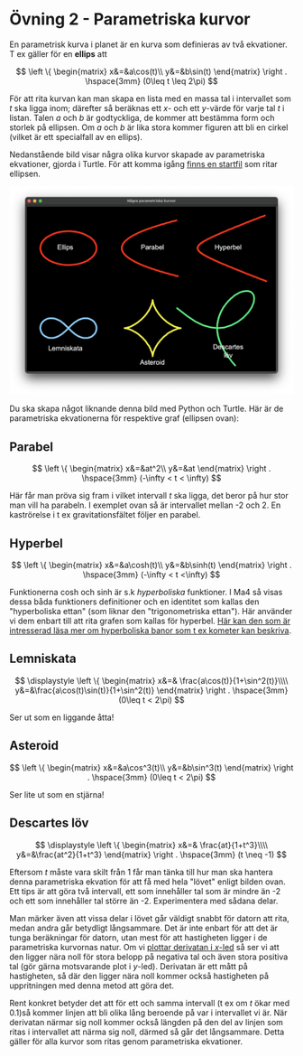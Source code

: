 # Övning 2 - Parametriska kurvor

En parametrisk kurva i planet är en kurva som definieras av två ekvationer. T ex
gäller för en **ellips** att

$$
\left \{
    \begin{matrix}
        x&=&a\cos(t)\\
        y&=&b\sin(t)
    \end{matrix}
\right .
\hspace{3mm}
(0\leq t \leq 2\pi)
$$

För att rita kurvan kan man skapa en lista med en massa tal i intervallet som $t$
ska ligga inom; därefter så beräknas ett $x$- och ett $y$-värde för varje tal $t$
i listan. Talen $a$ och $b$ är godtyckliga, de kommer att bestämma form och
storlek på ellipsen. Om $a$ och $b$ är lika stora kommer figuren att bli en
cirkel (vilket är ett specialfall av en ellips).

Nedanstående bild visar några olika kurvor skapade av parametriska ekvationer,
gjorda i Turtle. För att komma igång [finns en startfil](parametriska_kurvor.py)
som ritar ellipsen.

![Figur: Parametriska kurvor](./images/parametric_curves.png)

Du ska skapa något liknande denna bild med Python och Turtle. Här är de
parametriska ekvationerna för respektive graf (ellipsen ovan):

## Parabel

$$
\left \{
    \begin{matrix}
        x&=&at^2\\
        y&=&at
    \end{matrix}
\right .
\hspace{3mm}
(-\infty < t < \infty)
$$

Här får man pröva sig fram i vilket intervall $t$ ska ligga, det beror på hur
stor man vill ha parabeln. I exemplet ovan så är intervallet mellan -2 och 2.
En kaströrelse i t ex gravitationsfältet följer en parabel.

## Hyperbel

$$
\left \{
    \begin{matrix}
        x&=&a\cosh(t)\\
        y&=&b\sinh(t)
    \end{matrix}
\right .
\hspace{3mm}
(-\infty < t <\infty)
$$

Funktionerna cosh och sinh är s.k _hyperboliska_ funktioner. I Ma4 så visas dessa
båda funktioners definitioner och en identitet som kallas den "hyperboliska
ettan" (som liknar den "trigonometriska ettan"). Här använder vi dem enbart till
att rita grafen som kallas för hyperbel.
[Här kan den som är intresserad läsa mer om hyperboliska banor som t ex kometer kan beskriva](https://en.wikipedia.org/wiki/Hyperbolic_trajectory).

## Lemniskata

$$
\displaystyle
\left \{
    \begin{matrix}
        x&=& \frac{a\cos(t)}{1+\sin^2(t)}\\\\
        y&=&\frac{a\cos(t)\sin(t)}{1+\sin^2(t)}
    \end{matrix}
\right .
\hspace{3mm}
(0\leq t < 2\pi)
$$

Ser ut som en liggande åtta!

## Asteroid

$$
\left \{
    \begin{matrix}
        x&=&a\cos^3(t)\\
        y&=&b\sin^3(t)
    \end{matrix}
\right .
\hspace{3mm}
(0\leq t < 2\pi)
$$

Ser lite ut som en stjärna!

## Descartes löv

$$
\displaystyle
\left \{
    \begin{matrix}
        x&=& \frac{at}{1+t^3}\\\\
        y&=&\frac{at^2}{1+t^3}
    \end{matrix}
\right .
\hspace{3mm}
(t \neq -1)
$$

Eftersom $t$ måste vara skilt från 1 får man tänka till hur man ska hantera denna
parametriska ekvation för att få med hela "lövet" enligt bilden ovan. Ett tips är
att göra två intervall, ett som innehåller tal som är mindre än -2 och ett som
innehåller tal större än -2. Experimentera med sådana delar.

Man märker även att vissa delar i lövet går väldigt snabbt för datorn att rita,
medan andra går betydligt långsammare. Det är inte enbart för att det är tunga
beräkningar för datorn, utan mest för att hastigheten ligger i de parametriska
kurvornas natur. Om vi
[plottar derivatan i $x$-led](https://www.wolframalpha.com/input/?i=differentiate+t%2F%281%2Bt%5E3%29)
så ser vi att den ligger nära noll för stora belopp på negativa tal och även
stora positiva tal (gör gärna motsvarande plot i $y$-led). Derivatan är ett
mått på hastigheten, så där den ligger nära noll kommer också hastigheten på
uppritningen med denna metod att göra det.

Rent konkret betyder det att för ett och samma intervall (t ex om $t$ ökar med
0.1)så kommer linjen att bli olika lång beroende på var i intervallet vi är.
När derivatan närmar sig noll kommer också längden på den del av linjen som
ritas i intervallet att närma sig noll, därmed så går det långsammare. Detta
gäller för alla kurvor som ritas genom parametriska ekvationer.
